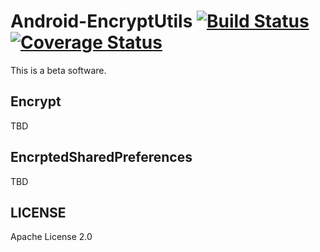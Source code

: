 # Android-EncryptUtils [![Build Status](https://travis-ci.org/gfx/Android-EncryptUtils.svg)](https://travis-ci.org/gfx/Android-EncryptUtils) [![Coverage Status](https://coveralls.io/repos/gfx/Android-EncryptUtils/badge.png)](https://coveralls.io/r/gfx/Android-EncryptUtils)

This is a beta software.

## Encrypt

TBD

## EncrptedSharedPreferences

TBD

## LICENSE

Apache License 2.0
